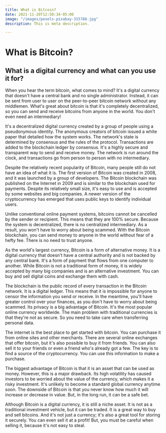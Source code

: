 ```yaml
---
title: What is Bitcoin?
date: 2021-11-20T12:50:34-05:00
image: "/images/pexels-pixabay-315788.jpg"
description: This is meta description.

---
```

# What is Bitcoin?

## What is a digital currency and what can you use it for?

When you hear the term bitcoin, what comes to mind? It's a digital currency that doesn't have a central bank and no single administrator. Instead, it can be sent from user to user on the peer-to-peer bitcoin network without any middlemen. What's great about bitcoin is that it's completely decentralized, so you can send and receive bitcoins from anyone in the world. You don't even need an intermediary!

It's a decentralized digital currency created by a group of people using a pseudonymous identity. The anonymous creators of bitcoin issued a white paper that detailed how the system works. The network's state is determined by consensus and the rules of the protocol. Transactions are added to the blockchain ledger by consensus. It's a highly secure and transparent way to send and receive money. The network is run around the clock, and transactions go from person to person with no intermediary.

Despite the relatively recent popularity of Bitcoin, many people still do not have an idea of what it is. The first version of Bitcoin was created in 2008, and it was launched by a group of developers. The Bitcoin blockchain was published on the Internet in 2009 and is similar to the blockchain used for payments. Despite its relatively small size, it's easy to use and is accepted by some websites and big companies. A newer version of the cryptocurrency has emerged that uses public keys to identify individual users.

Unlike conventional online payment systems, bitcoins cannot be cancelled by the sender or recipient. This means that they are 100% secure. Because the system is decentralized, there is no centralized intermediary. As a result, you won't have to worry about being scammed. With the Bitcoin blockchain, you can send money to anyone in the world without fear of a hefty fee. There is no need to trust anyone.

As the world's largest currency, Bitcoin is a form of alternative money. It is a digital currency that doesn't have a central authority and is not backed by any central bank. It's a form of payment that flows from one computer to another. While Bitcoin is not a traditional form of money, it is widely accepted by many big companies and is an alternative investment. You can buy and sell digital coins and exchange them with cash.

The blockchain is the public record of every transaction in the Bitcoin network. It is a digital ledger. This means that it is impossible for anyone to censor the information you send or receive. In the meantime, you'll have greater control over your finances, as you don't have to worry about being scammed. Its privacy is a big advantage of Bitcoin. It's the most popular online currency worldwide. The main problem with traditional currencies is that they're not as secure. So you need to take care when transferring personal data.

The internet is the best place to get started with bitcoin. You can purchase it from online sites and other merchants. There are several online exchanges that offer bitcoin, but it's also possible to buy it from friends. You can also sell it to your friends or even a friend who's already got a few. The key is to find a source of the cryptocurrency. You can use this information to make a purchase.

The biggest advantage of Bitcoin is that it is an asset that can be used as money. However, this is a major drawback. Its high volatility has caused investors to be worried about the value of the currency, which makes it a risky investment. It's unlikely to become a standard global currency anytime soon. The downside of Bitcoin is that you never know how much it will increase or decrease in value. But, in the long run, it can be a safe bet.

Although Bitcoin is a digital currency, it is still a niche asset. It is not as a traditional investment vehicle, but it can be traded. It is a great way to buy and sell bitcoins. And it's not just a currency; it's also a great tool for storing it securely. You can even sell it at a profit! But, you must be careful when selling it, because it's not easy to steal.